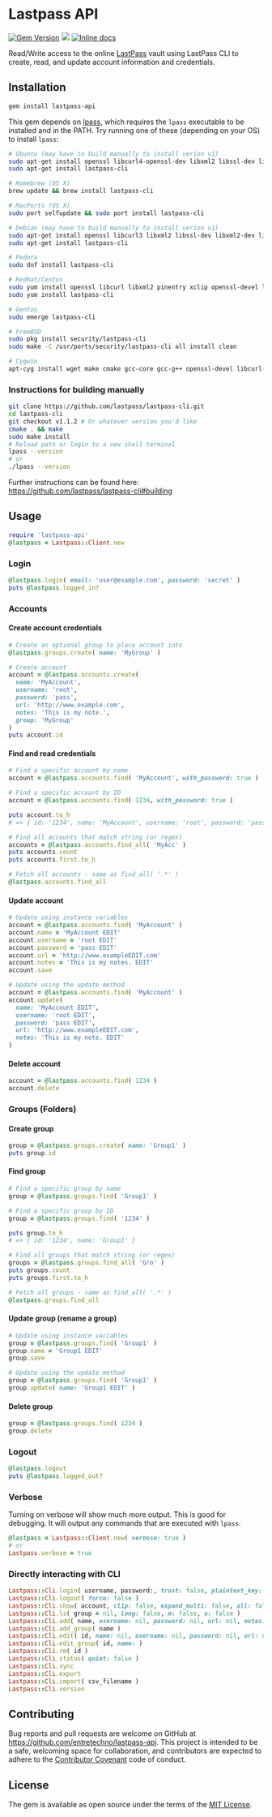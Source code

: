 # Lastpass API

[![Gem Version](https://badge.fury.io/rb/lastpass-api.svg)](https://badge.fury.io/rb/lastpass-api)
![](http://ruby-gem-downloads-badge.herokuapp.com/lastpass-api?type=total)
[![Inline docs](http://inch-ci.org/github/entretechno/lastpass-api.svg?branch=master)](http://inch-ci.org/github/entretechno/lastpass-api)

Read/Write access to the online [LastPass](https://www.lastpass.com) vault using LastPass CLI to create, read, and update account information and credentials.

## Installation

```bash
gem install lastpass-api
```

This gem depends on [lpass](https://github.com/lastpass/lastpass-cli), which requires the `lpass` executable to be installed and in the PATH. Try running one of these (depending on your OS) to install `lpass`:

```bash
# Ubuntu (may have to build manually to install verion v1)
sudo apt-get install openssl libcurl4-openssl-dev libxml2 libssl-dev libxml2-dev pinentry-curses xclip cmake
sudo apt-get install lastpass-cli

# Homebrew (OS X)
brew update && brew install lastpass-cli

# MacPorts (OS X)
sudo port selfupdate && sudo port install lastpass-cli

# Debian (may have to build manually to install verion v1)
sudo apt-get install openssl libcurl3 libxml2 libssl-dev libxml2-dev libcurl4-openssl-dev pinentry-curses xclip
sudo apt-get install lastpass-cli

# Fedora
sudo dnf install lastpass-cli

# Redhat/Centos
sudo yum install openssl libcurl libxml2 pinentry xclip openssl-devel libxml2-devel libcurl-devel
sudo yum install lastpass-cli

# Gentoo
sudo emerge lastpass-cli

# FreeBSD
sudo pkg install security/lastpass-cli
sudo make -C /usr/ports/security/lastpass-cli all install clean

# Cygwin
apt-cyg install wget make cmake gcc-core gcc-g++ openssl-devel libcurl-devel libxml2-devel libiconv-devel cygutils-extra
```

### Instructions for building manually

```bash
git clone https://github.com/lastpass/lastpass-cli.git
cd lastpass-cli
git checkout v1.1.2 # Or whatever version you'd like
cmake . && make
sudo make install
# Reload path or login to a new shell terminal
lpass --version
# or
./lpass --version
```

Further instructions can be found here:  https://github.com/lastpass/lastpass-cli#building

## Usage

```ruby
require 'lastpass-api'
@lastpass = Lastpass::Client.new
```

### Login

```ruby
@lastpass.login( email: 'user@example.com', password: 'secret' )
puts @lastpass.logged_in?
```

### Accounts

#### Create account credentials

```ruby
# Create an optional group to place account into
@lastpass.groups.create( name: 'MyGroup' )

# Create account
account = @lastpass.accounts.create(
  name: 'MyAccount',
  username: 'root',
  password: 'pass',
  url: 'http://www.example.com',
  notes: 'This is my note.',
  group: 'MyGroup'
)
puts account.id
```

#### Find and read credentials

```ruby
# Find a specific account by name
account = @lastpass.accounts.find( 'MyAccount', with_password: true )

# Find a specific account by ID
account = @lastpass.accounts.find( 1234, with_password: true )

puts account.to_h
# => { id: '1234', name: 'MyAccount', username: 'root', password: 'pass', url: 'http://www.example.com', notes: 'This is my note.', group: 'MyGroup' }

# Find all accounts that match string (or regex)
accounts = @lastpass.accounts.find_all( 'MyAcc' )
puts accounts.count
puts accounts.first.to_h

# Fetch all accounts - same as find_all( '.*' )
@lastpass.accounts.find_all
```

#### Update account

```ruby
# Update using instance variables
account = @lastpass.accounts.find( 'MyAccount' )
account.name = 'MyAccount EDIT'
account.username = 'root EDIT'
account.password = 'pass EDIT'
account.url = 'http://www.exampleEDIT.com'
account.notes = 'This is my notes. EDIT'
account.save

# Update using the update method
account = @lastpass.accounts.find( 'MyAccount' )
account.update(
  name: 'MyAccount EDIT',
  username: 'root EDIT',
  password: 'pass EDIT',
  url: 'http://www.exampleEDIT.com',
  notes: 'This is my note. EDIT'
)
```

#### Delete account

```ruby
account = @lastpass.accounts.find( 1234 )
account.delete
```

### Groups (Folders)

#### Create group

```ruby
group = @lastpass.groups.create( name: 'Group1' )
puts group.id
```

#### Find group

```ruby
# Find a specific group by name
group = @lastpass.groups.find( 'Group1' )

# Find a specific group by ID
group = @lastpass.groups.find( '1234' )

puts group.to_h
# => { id: '1234', name: 'Group1' }

# Find all groups that match string (or regex)
groups = @lastpass.groups.find_all( 'Gro' )
puts groups.count
puts groups.first.to_h

# Fetch all groups - same as find_all( '.*' )
@lastpass.groups.find_all
```

#### Update group (rename a group)

```ruby
# Update using instance variables
group = @lastpass.groups.find( 'Group1' )
group.name = 'Group1 EDIT'
group.save

# Update using the update method
group = @lastpass.groups.find( 'Group1' )
group.update( name: 'Group1 EDIT' )
```

#### Delete group

```ruby
group = @lastpass.groups.find( 1234 )
group.delete
```

### Logout

```ruby
@lastpass.logout
puts @lastpass.logged_out?
```

### Verbose

Turning on verbose will show much more output.  This is good for debugging.  It will output any commands that are executed with `lpass`.

```ruby
@lastpass = Lastpass::Client.new( verbose: true )
# or
Lastpass.verbose = true
```

### Directly interacting with CLI

```ruby
Lastpass::Cli.login( username, password:, trust: false, plaintext_key: false, force: false )
Lastpass::Cli.logout( force: false )
Lastpass::Cli.show( account, clip: false, expand_multi: false, all: false, basic_regexp: false, id: false )
Lastpass::Cli.ls( group = nil, long: false, m: false, u: false )
Lastpass::Cli.add( name, username: nil, password: nil, url: nil, notes: nil, group: nil )
Lastpass::Cli.add_group( name )
Lastpass::Cli.edit( id, name: nil, username: nil, password: nil, url: nil, notes: nil, group: nil )
Lastpass::Cli.edit_group( id, name: )
Lastpass::Cli.rm( id )
Lastpass::Cli.status( quiet: false )
Lastpass::Cli.sync
Lastpass::Cli.export
Lastpass::Cli.import( csv_filename )
Lastpass::Cli.version
```

## Contributing

Bug reports and pull requests are welcome on GitHub at https://github.com/entretechno/lastpass-api. This project is intended to be a safe, welcoming space for collaboration, and contributors are expected to adhere to the [Contributor Covenant](http://contributor-covenant.org) code of conduct.

## License

The gem is available as open source under the terms of the [MIT License](http://opensource.org/licenses/MIT).
